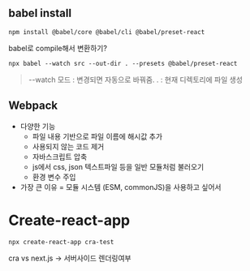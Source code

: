 

## babel install
```
npm install @babel/core @babel/cli @babel/preset-react 
 ```


 babel로 compile해서 변환하기?

```
npx babel --watch src --out-dir . --presets @babel/preset-react 
```
> --watch 모드 : 변경되면 자동으로 바꿔줌.
> . : 현재 디렉토리에 파일 생성


## Webpack

- 다양한 기능
    - 파일 내용 기반으로 파일 이름에 해시값 추가
    - 사용되지 않는 코드 제거
    - 자바스크립트 압축
    - js에서 css, json 텍스트파일 등을 일반 모듈처럼 불러오기
    - 환경 변수 주입
- 가장 큰 이유 = 모듈 시스템 (ESM, commonJS)을 사용하고 싶어서


# Create-react-app

```bash
npx create-react-app cra-test
```

cra vs next.js
-> 서버사이드 렌더링여부
